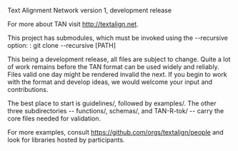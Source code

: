 Text Alignment Network version 1, development release

For more about TAN visit http://textalign.net.

This project has submodules, which must be invoked using the --recursive option:
: git clone --recursive [PATH]

This being a development release, all files are subject to change. Quite
a lot of work remains before the TAN format can be used widely and reliably.
Files valid one day might be rendered invalid the next. If you begin to 
work with the format and develop ideas, we would welcome your input and
contributions.

The best place to start is guidelines/, followed by examples/. The other
three subdirectories -- functions/, schemas/, and TAN-R-tok/ -- carry
the core files needed for validation.

For more examples, consult https://github.com/orgs/textalign/people and
look for libraries hosted by participants.
